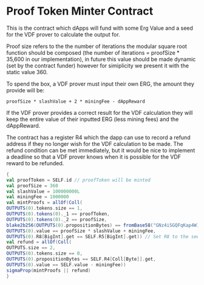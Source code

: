 # Proof Token Minter Contract
This is the contract which dApps will fund with some Erg Value and a seed for the VDF prover to calculate the output for.

Proof size refers to the the number of iterations the modular square root function should be composed (the number of iterations = proofSize * 35,600 in our implementation), in future this value should be made dynamic (set by the contract funder) however for simiplicity we present it with the static value 360.

To spend the box, a VDF prover must input their own ERG, the amount they provide will be:

```proofSize * slashValue + 2 * miningFee - dAppReward``` 

If the VDF prover provides a correct result for the VDF calculation they will keep the entire value of their inputted ERG (less mining fees) and the dAppReward.

The contract has a register R4 which the dapp can use to record a refund address if they no longer wish for the VDF calculation to be made. The refund condition can be met immediately, but it would be nice to implement a deadline so that a VDF prover knows when it is possible for the VDF reward to be refunded.


```scala
{
val proofToken = SELF.id // proofToken will be minted
val proofSize = 360 
val slashValue = 100000000L
val miningFee = 1000000
val mintProofs = allOf(Coll(
OUTPUTS(0).tokens.size == 1,
OUTPUTS(0).tokens(0)._1 == proofToken,
OUTPUTS(0).tokens(0)._2 == proofSize,
blake2b256(OUTPUTS(0).propositionBytes) == fromBase58("GNz4iSGQFqKap4W1d5cpZ3gQYhF2PNmAXURwYAC2THin"), // Send to distrubution address
OUTPUTS(0).value == proofSize * slashValue + miningFee, 
OUTPUTS(0).R8[BigInt].get == SELF.R5[BigInt].get)) // Set R8 to the seed value (R7 should be populated by VDF prover ERG address)
val refund = allOf(Coll(
OUTPUTS.size == 2,
OUTPUTS(0).tokens.size == 0,
OUTPUTS(0).propositionBytes == SELF.R4[Coll[Byte]].get,
OUTPUTS(0).value == SELF.value - miningFee))
sigmaProp(mintProofs || refund)
}
```
